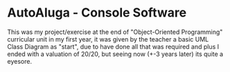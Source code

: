 # AutoAluga - Console Software

This was my project/exercise at the end of "Object-Oriented Programming" curricular unit in my first year, it was given by the teacher a basic UML Class Diagram as "start", due to have done all that was required and plus I ended with a valuation of 20/20, but seeing now (+-3 years later) its quite a eyesore.
